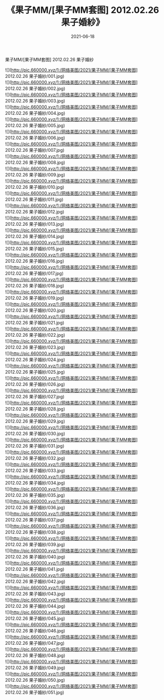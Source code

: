 ﻿---
layout: post
title:  《果子MM/[果子MM套图] 2012.02.26 果子婚紗》
date:   2021-06-18
img: http://pic.660000.xyz/1:/网络美图/2021/果子MM/[果子MM套图] 2012.02.26 果子婚紗/000.jpg
categories: [美女, 清纯, 唯美]
---

果子MM/[果子MM套图] 2012.02.26 果子婚紗

 ![](http://pic.660000.xyz/1:/网络美图/2021/果子MM/[果子MM套图] 2012.02.26 果子婚紗/001.jpg) <br>![](http://pic.660000.xyz/1:/网络美图/2021/果子MM/[果子MM套图] 2012.02.26 果子婚紗/002.jpg) <br>![](http://pic.660000.xyz/1:/网络美图/2021/果子MM/[果子MM套图] 2012.02.26 果子婚紗/003.jpg) <br>![](http://pic.660000.xyz/1:/网络美图/2021/果子MM/[果子MM套图] 2012.02.26 果子婚紗/004.jpg) <br>![](http://pic.660000.xyz/1:/网络美图/2021/果子MM/[果子MM套图] 2012.02.26 果子婚紗/005.jpg) <br>![](http://pic.660000.xyz/1:/网络美图/2021/果子MM/[果子MM套图] 2012.02.26 果子婚紗/006.jpg) <br>![](http://pic.660000.xyz/1:/网络美图/2021/果子MM/[果子MM套图] 2012.02.26 果子婚紗/007.jpg) <br>![](http://pic.660000.xyz/1:/网络美图/2021/果子MM/[果子MM套图] 2012.02.26 果子婚紗/008.jpg) <br>![](http://pic.660000.xyz/1:/网络美图/2021/果子MM/[果子MM套图] 2012.02.26 果子婚紗/009.jpg) <br>![](http://pic.660000.xyz/1:/网络美图/2021/果子MM/[果子MM套图] 2012.02.26 果子婚紗/010.jpg) <br>![](http://pic.660000.xyz/1:/网络美图/2021/果子MM/[果子MM套图] 2012.02.26 果子婚紗/011.jpg) <br>![](http://pic.660000.xyz/1:/网络美图/2021/果子MM/[果子MM套图] 2012.02.26 果子婚紗/012.jpg) <br>![](http://pic.660000.xyz/1:/网络美图/2021/果子MM/[果子MM套图] 2012.02.26 果子婚紗/013.jpg) <br>![](http://pic.660000.xyz/1:/网络美图/2021/果子MM/[果子MM套图] 2012.02.26 果子婚紗/014.jpg) <br>![](http://pic.660000.xyz/1:/网络美图/2021/果子MM/[果子MM套图] 2012.02.26 果子婚紗/015.jpg) <br>![](http://pic.660000.xyz/1:/网络美图/2021/果子MM/[果子MM套图] 2012.02.26 果子婚紗/016.jpg) <br>![](http://pic.660000.xyz/1:/网络美图/2021/果子MM/[果子MM套图] 2012.02.26 果子婚紗/017.jpg) <br>![](http://pic.660000.xyz/1:/网络美图/2021/果子MM/[果子MM套图] 2012.02.26 果子婚紗/018.jpg) <br>![](http://pic.660000.xyz/1:/网络美图/2021/果子MM/[果子MM套图] 2012.02.26 果子婚紗/019.jpg) <br>![](http://pic.660000.xyz/1:/网络美图/2021/果子MM/[果子MM套图] 2012.02.26 果子婚紗/020.jpg) <br>![](http://pic.660000.xyz/1:/网络美图/2021/果子MM/[果子MM套图] 2012.02.26 果子婚紗/021.jpg) <br>![](http://pic.660000.xyz/1:/网络美图/2021/果子MM/[果子MM套图] 2012.02.26 果子婚紗/022.jpg) <br>![](http://pic.660000.xyz/1:/网络美图/2021/果子MM/[果子MM套图] 2012.02.26 果子婚紗/023.jpg) <br>![](http://pic.660000.xyz/1:/网络美图/2021/果子MM/[果子MM套图] 2012.02.26 果子婚紗/024.jpg) <br>![](http://pic.660000.xyz/1:/网络美图/2021/果子MM/[果子MM套图] 2012.02.26 果子婚紗/025.jpg) <br>![](http://pic.660000.xyz/1:/网络美图/2021/果子MM/[果子MM套图] 2012.02.26 果子婚紗/026.jpg) <br>![](http://pic.660000.xyz/1:/网络美图/2021/果子MM/[果子MM套图] 2012.02.26 果子婚紗/027.jpg) <br>![](http://pic.660000.xyz/1:/网络美图/2021/果子MM/[果子MM套图] 2012.02.26 果子婚紗/028.jpg) <br>![](http://pic.660000.xyz/1:/网络美图/2021/果子MM/[果子MM套图] 2012.02.26 果子婚紗/029.jpg) <br>![](http://pic.660000.xyz/1:/网络美图/2021/果子MM/[果子MM套图] 2012.02.26 果子婚紗/030.jpg) <br>![](http://pic.660000.xyz/1:/网络美图/2021/果子MM/[果子MM套图] 2012.02.26 果子婚紗/031.jpg) <br>![](http://pic.660000.xyz/1:/网络美图/2021/果子MM/[果子MM套图] 2012.02.26 果子婚紗/032.jpg) <br>![](http://pic.660000.xyz/1:/网络美图/2021/果子MM/[果子MM套图] 2012.02.26 果子婚紗/033.jpg) <br>![](http://pic.660000.xyz/1:/网络美图/2021/果子MM/[果子MM套图] 2012.02.26 果子婚紗/034.jpg) <br>![](http://pic.660000.xyz/1:/网络美图/2021/果子MM/[果子MM套图] 2012.02.26 果子婚紗/035.jpg) <br>![](http://pic.660000.xyz/1:/网络美图/2021/果子MM/[果子MM套图] 2012.02.26 果子婚紗/036.jpg) <br>![](http://pic.660000.xyz/1:/网络美图/2021/果子MM/[果子MM套图] 2012.02.26 果子婚紗/037.jpg) <br>![](http://pic.660000.xyz/1:/网络美图/2021/果子MM/[果子MM套图] 2012.02.26 果子婚紗/038.jpg) <br>![](http://pic.660000.xyz/1:/网络美图/2021/果子MM/[果子MM套图] 2012.02.26 果子婚紗/039.jpg) <br>![](http://pic.660000.xyz/1:/网络美图/2021/果子MM/[果子MM套图] 2012.02.26 果子婚紗/040.jpg) <br>![](http://pic.660000.xyz/1:/网络美图/2021/果子MM/[果子MM套图] 2012.02.26 果子婚紗/041.jpg) <br>![](http://pic.660000.xyz/1:/网络美图/2021/果子MM/[果子MM套图] 2012.02.26 果子婚紗/042.jpg) <br>![](http://pic.660000.xyz/1:/网络美图/2021/果子MM/[果子MM套图] 2012.02.26 果子婚紗/043.jpg) <br>![](http://pic.660000.xyz/1:/网络美图/2021/果子MM/[果子MM套图] 2012.02.26 果子婚紗/044.jpg) <br>![](http://pic.660000.xyz/1:/网络美图/2021/果子MM/[果子MM套图] 2012.02.26 果子婚紗/045.jpg) <br>![](http://pic.660000.xyz/1:/网络美图/2021/果子MM/[果子MM套图] 2012.02.26 果子婚紗/046.jpg) <br>![](http://pic.660000.xyz/1:/网络美图/2021/果子MM/[果子MM套图] 2012.02.26 果子婚紗/047.jpg) <br>![](http://pic.660000.xyz/1:/网络美图/2021/果子MM/[果子MM套图] 2012.02.26 果子婚紗/048.jpg) <br>![](http://pic.660000.xyz/1:/网络美图/2021/果子MM/[果子MM套图] 2012.02.26 果子婚紗/049.jpg) <br>![](http://pic.660000.xyz/1:/网络美图/2021/果子MM/[果子MM套图] 2012.02.26 果子婚紗/050.jpg) <br>![](http://pic.660000.xyz/1:/网络美图/2021/果子MM/[果子MM套图] 2012.02.26 果子婚紗/051.jpg) <br>